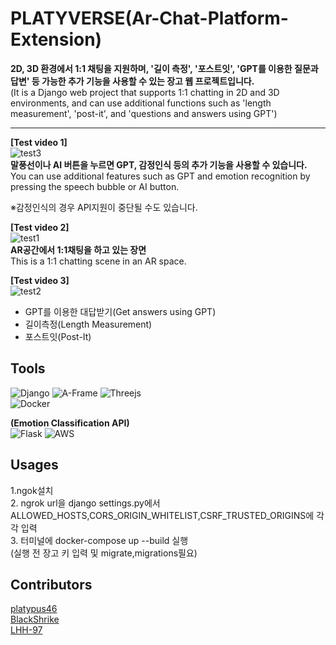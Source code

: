 # PLATYVERSE(Ar-Chat-Platform-Extension)

**2D, 3D 환경에서 1:1 채팅을 지원하며, '길이 측정', '포스트잇', 'GPT를 이용한 질문과 답변' 등 가능한 추가 기능을 사용할 수 있는 장고 웹 프로젝트입니다.**    
(It is a Django web project that supports 1:1 chatting in 2D and 3D environments, and can use additional functions such as 'length measurement', 'post-it', and 'questions and answers using GPT')  

-------------
  
**[Test video 1]**  
![test3](https://github.com/platypus46/ar-chat-platform-extension/assets/89053845/74efa5bc-6974-43b6-b9e9-90118e6dd3ea)  
**말풍선이나 AI 버튼을 누르면 GPT, 감정인식 등의 추가 기능을 사용할 수 있습니다.**  
You can use additional features such as GPT and emotion recognition by pressing the speech bubble or AI button.  

※감정인식의 경우 API지원이 중단될 수도 있습니다.
  
**[Test video 2]**  
![test1](https://github.com/platypus46/ar-chat-platform-extension/assets/89053845/d5579283-7dbf-4548-8f7e-3ad011992b1d)  
**AR공간에서 1:1채팅을 하고 있는 장면**  
This is a 1:1 chatting scene in an AR space.
  
**[Test video 3]**  
![test2](https://github.com/platypus46/ar-chat-platform-extension/assets/89053845/7891551a-86e6-4374-a566-4ac5ffc8e41f)  
- GPT를 이용한 대답받기(Get answers using GPT)
- 길이측정(Length Measurement)  
- 포스트잇(Post-It)  

## Tools
![Django](https://img.shields.io/badge/django-%23092E20.svg?style=for-the-badge&logo=django&logoColor=white)
![A-Frame](https://img.shields.io/badge/A--Frame-EF2D5E.svg?style=for-the-badge&logo=a-frame&logoColor=white)
![Threejs](https://img.shields.io/badge/threejs-black?style=for-the-badge&logo=three.js&logoColor=white)  
![Docker](https://img.shields.io/badge/Docker-2496ED.svg?&style=for-the-badge&logo=Docker&logoColor=white)

  
**(Emotion Classification API)**  
![Flask](https://img.shields.io/badge/flask-%23000.svg?style=for-the-badge&logo=flask&logoColor=white) ![AWS](https://img.shields.io/badge/AWS-%23FF9900.svg?style=for-the-badge&logo=amazon-aws&logoColor=white)  


   
  
## Usages
1.ngok설치  
2. ngrok url을 django settings.py에서 ALLOWED_HOSTS,CORS_ORIGIN_WHITELIST,CSRF_TRUSTED_ORIGINS에 각각 입력  
3. 터미널에 docker-compose up --build 실행  
(실행 전 장고 키 입력 및 migrate,migrations필요)
  
  
## Contributors

[platypus46](https://github.com/platypus46)  
[BlackShrike](https://github.com/BlackShrike)  
[LHH-97](https://github.com/LHH-97)  
